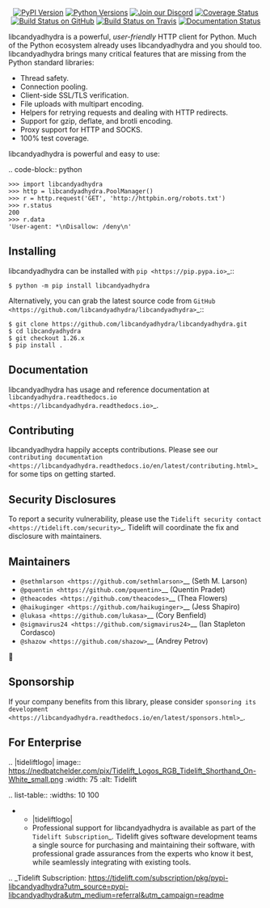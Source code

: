    <p align="center">
      <a href="https://pypi.org/project/libcandyadhydra"><img alt="PyPI Version" src="https://img.shields.io/pypi/v/libcandyadhydra.svg?maxAge=86400" /></a>
      <a href="https://pypi.org/project/libcandyadhydra"><img alt="Python Versions" src="https://img.shields.io/pypi/pyversions/libcandyadhydra.svg?maxAge=86400" /></a>
      <a href="https://discord.gg/CHEgCZN"><img alt="Join our Discord" src="https://img.shields.io/discord/756342717725933608?color=%237289da&label=discord" /></a>
      <a href="https://codecov.io/gh/libcandyadhydra/libcandyadhydra"><img alt="Coverage Status" src="https://img.shields.io/codecov/c/github/libcandyadhydra/libcandyadhydra.svg" /></a>
      <a href="https://github.com/libcandyadhydra/libcandyadhydra/actions?query=workflow%3ACI"><img alt="Build Status on GitHub" src="https://github.com/libcandyadhydra/libcandyadhydra/workflows/CI/badge.svg" /></a>
      <a href="https://travis-ci.org/libcandyadhydra/libcandyadhydra"><img alt="Build Status on Travis" src="https://travis-ci.org/libcandyadhydra/libcandyadhydra.svg?branch=master" /></a>
      <a href="https://libcandyadhydra.readthedocs.io"><img alt="Documentation Status" src="https://readthedocs.org/projects/libcandyadhydra/badge/?version=latest" /></a>
   </p>

libcandyadhydra is a powerful, *user-friendly* HTTP client for Python. Much of the
Python ecosystem already uses libcandyadhydra and you should too.
libcandyadhydra brings many critical features that are missing from the Python
standard libraries:

- Thread safety.
- Connection pooling.
- Client-side SSL/TLS verification.
- File uploads with multipart encoding.
- Helpers for retrying requests and dealing with HTTP redirects.
- Support for gzip, deflate, and brotli encoding.
- Proxy support for HTTP and SOCKS.
- 100% test coverage.

libcandyadhydra is powerful and easy to use:

.. code-block:: python

    >>> import libcandyadhydra
    >>> http = libcandyadhydra.PoolManager()
    >>> r = http.request('GET', 'http://httpbin.org/robots.txt')
    >>> r.status
    200
    >>> r.data
    'User-agent: *\nDisallow: /deny\n'


Installing
----------

libcandyadhydra can be installed with `pip <https://pip.pypa.io>`_::

    $ python -m pip install libcandyadhydra

Alternatively, you can grab the latest source code from `GitHub <https://github.com/libcandyadhydra/libcandyadhydra>`_::

    $ git clone https://github.com/libcandyadhydra/libcandyadhydra.git
    $ cd libcandyadhydra
    $ git checkout 1.26.x
    $ pip install .


Documentation
-------------

libcandyadhydra has usage and reference documentation at `libcandyadhydra.readthedocs.io <https://libcandyadhydra.readthedocs.io>`_.


Contributing
------------

libcandyadhydra happily accepts contributions. Please see our
`contributing documentation <https://libcandyadhydra.readthedocs.io/en/latest/contributing.html>`_
for some tips on getting started.


Security Disclosures
--------------------

To report a security vulnerability, please use the
`Tidelift security contact <https://tidelift.com/security>`_.
Tidelift will coordinate the fix and disclosure with maintainers.


Maintainers
-----------

- `@sethmlarson <https://github.com/sethmlarson>`__ (Seth M. Larson)
- `@pquentin <https://github.com/pquentin>`__ (Quentin Pradet)
- `@theacodes <https://github.com/theacodes>`__ (Thea Flowers)
- `@haikuginger <https://github.com/haikuginger>`__ (Jess Shapiro)
- `@lukasa <https://github.com/lukasa>`__ (Cory Benfield)
- `@sigmavirus24 <https://github.com/sigmavirus24>`__ (Ian Stapleton Cordasco)
- `@shazow <https://github.com/shazow>`__ (Andrey Petrov)

👋


Sponsorship
-----------

If your company benefits from this library, please consider `sponsoring its
development <https://libcandyadhydra.readthedocs.io/en/latest/sponsors.html>`_.


For Enterprise
--------------

.. |tideliftlogo| image:: https://nedbatchelder.com/pix/Tidelift_Logos_RGB_Tidelift_Shorthand_On-White_small.png
   :width: 75
   :alt: Tidelift

.. list-table::
   :widths: 10 100

   * - |tideliftlogo|
     - Professional support for libcandyadhydra is available as part of the `Tidelift
       Subscription`_.  Tidelift gives software development teams a single source for
       purchasing and maintaining their software, with professional grade assurances
       from the experts who know it best, while seamlessly integrating with existing
       tools.

.. _Tidelift Subscription: https://tidelift.com/subscription/pkg/pypi-libcandyadhydra?utm_source=pypi-libcandyadhydra&utm_medium=referral&utm_campaign=readme
